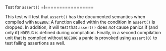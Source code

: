 Test for `assert()`
=l=================

This test will test that `assert()` has the documented semantics when compiled with `NDEBUG`: A
function called within the condition in `assert()` is dropped. In addition, it will test that
`assert()` does *not* cause panics if (and only if) `NDEBUG` is defined during compilation. Finally,
in a second compilation unit that is compiled without `NDEBUG` a panic is provoked using `assert(0)`
to test failing assertions as well.
